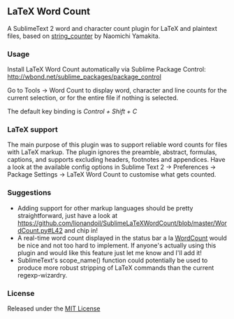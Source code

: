 ## LaTeX Word Count

A SublimeText 2 word and character count plugin for LaTeX and plaintext files, based on [string_counter](https://github.com/naomichi-y/string_counter) by Naomichi Yamakita.

### Usage

Install LaTeX Word Count automatically via Sublime Package Control: http://wbond.net/sublime_packages/package_control

Go to Tools -> Word Count to display word, character and line counts for the current selection, or for the entire file if nothing is selected.

The default key binding is _Control + Shift + C_

### LaTeX support

The main purpose of this plugin was to support reliable word counts for files with LaTeX markup. The plugin ignores the preamble, abstract, formulas, captions, and supports excluding headers, footnotes and appendices. Have a look at the available config options in Sublime Text 2 -> Preferences -> Package Settings -> LaTeX Word Count to customise what gets counted.

### Suggestions

 * Adding support for other markup languages should be pretty straightforward, just have a look at https://github.com/lionandoil/SublimeLaTeXWordCount/blob/master/WordCount.py#L42 and chip in!
 * A real-time word count displayed in the status bar a la [WordCount](https://github.com/titoBouzout/WordCount) would be nice and not too hard to implement. If anyone's actually using this plugin and would like this feature just let me know and I'll add it!
 * SublimeText's scope_name() function could potentially be used to produce more robust stripping of LaTeX commands than the current regexp-wizardry.

### License
Released under the [MIT License](http://opensource.org/licenses/MIT)
